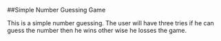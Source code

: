 ##Simple Number Guessing Game 

This is a simple number guessing. The user will have three tries if he can guess the number then he wins other wise he losses the game.